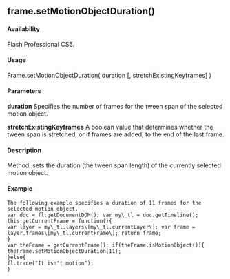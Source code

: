 ## frame.setMotionObjectDuration()

#### Availability

Flash Professional CS5.

#### Usage

Frame.setMotionObjectDuration( duration \[, stretchExistingKeyframes\] )

#### Parameters

**duration** Specifies the number of frames for the tween span of the selected motion object.
>
**stretchExistingKeyframes** A boolean value that determines whether the tween span is stretched, or if frames are added, to the end of the last frame.

#### Description

Method; sets the duration (the tween span length) of the currently selected motion object.

#### Example

```
The following example specifies a duration of 11 frames for the selected motion object.
var doc = fl.getDocumentDOM(); var my\_tl = doc.getTimeline();
this.getCurrentFrame = function(){
var layer = my\_tl.layers\[my\_tl.currentLayer\]; var frame = layer.frames\[my\_tl.currentFrame\]; return frame;
}
var theFrame = getCurrentFrame(); if(theFrame.isMotionObject()){ theFrame.setMotionObjectDuration(11);
}else{
fl.trace("It isn't motion");
}

```